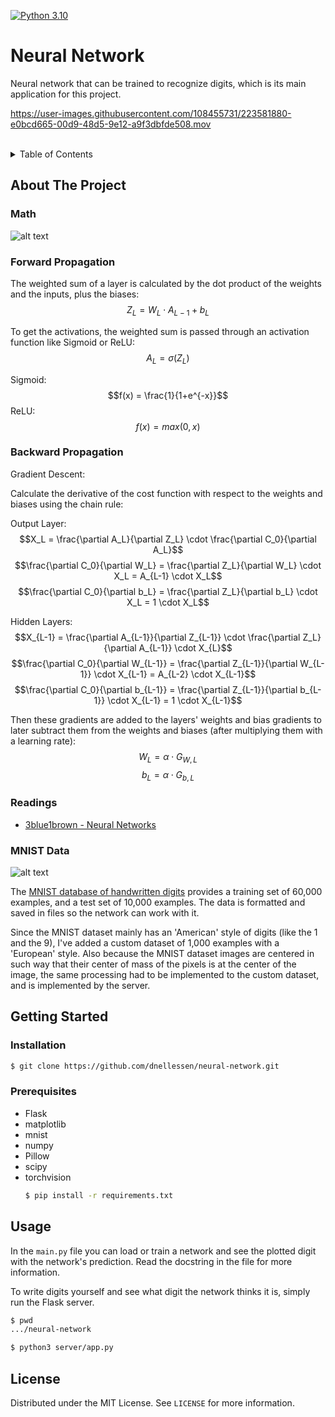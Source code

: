 [![Python 3.10](https://img.shields.io/badge/python-3.10-blue.svg)](https://www.python.org/downloads/)

# Neural Network

Neural network that can be trained to recognize digits, which is its main application for this project.



https://user-images.githubusercontent.com/108455731/223581880-e0bcd665-00d9-48d5-9e12-a9f3dbfde508.mov



<br/>

<details>
  <summary>Table of Contents</summary>
  <ol>
    <li>
        <a href="#about-the-project">About The Project</a>
        <ul>
            <li>
                <a href="#math">Math</a>
                <ul>
                    <li><a href="#forward-propagation">Forward Propagation</a></li>
                    <li><a href="#backward-propagation">Backward Propagation</a></li>
                    <li><a href="#readings">Readings</a></li>
                </ul>
            </li>
            <li><a href="#mnist-data">MNIST Data</a></li>
      </ul>
    </li>
    <li>
      <a href="#getting-started">Getting Started</a>
      <ul>
        <li><a href="#installation">Installation</a></li>
        <li><a href="#prerequisites">Prerequisites</a></li>
      </ul>
    </li>
    <li><a href="#usage">Usage</a></li>
    <li><a href="#license">License</a></li>
  </ol>
</details>


## About The Project

### Math

![alt text](https://www.mdpi.com/BDCC/BDCC-02-00016/article_deploy/html/images/BDCC-02-00016-g001.png)


### Forward Propagation
The weighted sum of a layer is calculated by the dot product of the weights and the inputs, plus the biases:
$$Z_L = W_L \cdot A_{L-1} + b_L$$

To get the activations, the weighted sum is passed through an activation function like Sigmoid or ReLU:
$$A_L = \sigma(Z_L)$$



Sigmoid: $$f(x) = \frac{1}{1+e^{-x}}$$
ReLU: $$f(x) = max(0, x)$$

### Backward Propagation 
Gradient Descent:

Calculate the derivative of the cost function with respect to the weights and biases using the chain rule:

Output Layer:
$$X_L = \frac{\partial A_L}{\partial Z_L} \cdot \frac{\partial C_0}{\partial A_L}$$
$$\frac{\partial C_0}{\partial W_L} = \frac{\partial Z_L}{\partial W_L} \cdot X_L = A_{L-1} \cdot X_L$$
$$\frac{\partial C_0}{\partial b_L} = \frac{\partial Z_L}{\partial b_L} \cdot X_L = 1 \cdot X_L$$

Hidden Layers:
$$X_{L-1} = \frac{\partial A_{L-1}}{\partial Z_{L-1}} \cdot \frac{\partial Z_L}{\partial A_{L-1}} \cdot X_{L}$$
$$\frac{\partial C_0}{\partial W_{L-1}} = \frac{\partial Z_{L-1}}{\partial W_{L-1}} \cdot X_{L-1} = A_{L-2} \cdot X_{L-1}$$
$$\frac{\partial C_0}{\partial b_{L-1}} = \frac{\partial Z_{L-1}}{\partial b_{L-1}} \cdot X_{L-1} = 1 \cdot X_{L-1}$$

Then these gradients are added to the layers' weights and bias gradients to later subtract them from the weights and biases (after multiplying them with a learning rate):
$$W_L = \alpha \cdot G_{W, L}$$
$$b_L = \alpha \cdot G_{b, L}$$

### Readings
* [3blue1brown - Neural Networks](https://www.3blue1brown.com/topics/neural-networks)


### MNIST Data
![alt text](https://upload.wikimedia.org/wikipedia/commons/2/27/MnistExamples.png)

The [MNIST database of handwritten digits](http://yann.lecun.com/exdb/mnist/) provides a training set of 60,000 examples, and a test set of 10,000 examples.
The data is formatted and saved in files so the network can work with it.

Since the MNIST dataset mainly has an 'American' style of digits (like the 1 and the 9), I've added a custom dataset of 1,000 examples with a 'European' style.
Also because the MNIST dataset images are centered in such way that their center of mass of the pixels is at the center of the image, the same processing had to be implemented to the custom dataset, and is implemented by the server.


## Getting Started

### Installation
```sh
$ git clone https://github.com/dnellessen/neural-network.git
```

### Prerequisites
* Flask
* matplotlib
* mnist
* numpy
* Pillow
* scipy
* torchvision
    ```bash
    $ pip install -r requirements.txt
    ```


## Usage
In the `main.py` file you can load or train a network and see the plotted digit with the network's prediction. Read the docstring in the file for more information.

To write digits yourself and see what digit the network thinks it is, simply run the Flask server.
```bash
$ pwd
.../neural-network

$ python3 server/app.py
```


## License
Distributed under the MIT License. See `LICENSE` for more information.
